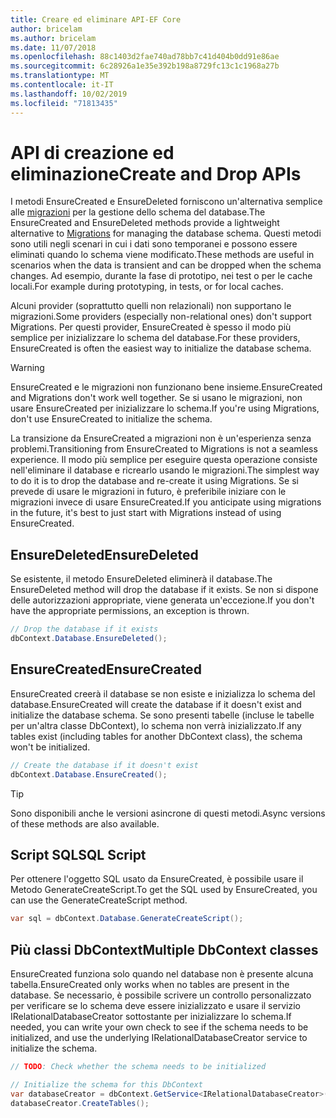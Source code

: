 ```yaml
---
title: Creare ed eliminare API-EF Core
author: bricelam
ms.author: bricelam
ms.date: 11/07/2018
ms.openlocfilehash: 88c1403d2fae740ad78bb7c41d404b0dd91e86ae
ms.sourcegitcommit: 6c28926a1e35e392b198a8729fc13c1c1968a27b
ms.translationtype: MT
ms.contentlocale: it-IT
ms.lasthandoff: 10/02/2019
ms.locfileid: "71813435"
---
```

# <a name="create-and-drop-apis"></a><span data-ttu-id="be7b9-102">API di creazione ed eliminazione</span><span class="sxs-lookup"><span data-stu-id="be7b9-102">Create and Drop APIs</span></span>

<span data-ttu-id="be7b9-103">I metodi EnsureCreated e EnsureDeleted forniscono un'alternativa semplice alle [migrazioni](migrations/index.md) per la gestione dello schema del database.</span><span class="sxs-lookup"><span data-stu-id="be7b9-103">The EnsureCreated and EnsureDeleted methods provide a lightweight alternative to [Migrations](migrations/index.md) for managing the database schema.</span></span> <span data-ttu-id="be7b9-104">Questi metodi sono utili negli scenari in cui i dati sono temporanei e possono essere eliminati quando lo schema viene modificato.</span><span class="sxs-lookup"><span data-stu-id="be7b9-104">These methods are useful in scenarios when the data is transient and can be dropped when the schema changes.</span></span> <span data-ttu-id="be7b9-105">Ad esempio, durante la fase di prototipo, nei test o per le cache locali.</span><span class="sxs-lookup"><span data-stu-id="be7b9-105">For example during prototyping, in tests, or for local caches.</span></span>

<span data-ttu-id="be7b9-106">Alcuni provider (soprattutto quelli non relazionali) non supportano le migrazioni.</span><span class="sxs-lookup"><span data-stu-id="be7b9-106">Some providers (especially non-relational ones) don't support Migrations.</span></span> <span data-ttu-id="be7b9-107">Per questi provider, EnsureCreated è spesso il modo più semplice per inizializzare lo schema del database.</span><span class="sxs-lookup"><span data-stu-id="be7b9-107">For these providers, EnsureCreated is often the easiest way to initialize the database schema.</span></span>

> [!WARNING]
> <span data-ttu-id="be7b9-108">EnsureCreated e le migrazioni non funzionano bene insieme.</span><span class="sxs-lookup"><span data-stu-id="be7b9-108">EnsureCreated and Migrations don't work well together.</span></span> <span data-ttu-id="be7b9-109">Se si usano le migrazioni, non usare EnsureCreated per inizializzare lo schema.</span><span class="sxs-lookup"><span data-stu-id="be7b9-109">If you're using Migrations, don't use EnsureCreated to initialize the schema.</span></span>

<span data-ttu-id="be7b9-110">La transizione da EnsureCreated a migrazioni non è un'esperienza senza problemi.</span><span class="sxs-lookup"><span data-stu-id="be7b9-110">Transitioning from EnsureCreated to Migrations is not a seamless experience.</span></span> <span data-ttu-id="be7b9-111">Il modo più semplice per eseguire questa operazione consiste nell'eliminare il database e ricrearlo usando le migrazioni.</span><span class="sxs-lookup"><span data-stu-id="be7b9-111">The simplest way to do it is to drop the database and re-create it using Migrations.</span></span> <span data-ttu-id="be7b9-112">Se si prevede di usare le migrazioni in futuro, è preferibile iniziare con le migrazioni invece di usare EnsureCreated.</span><span class="sxs-lookup"><span data-stu-id="be7b9-112">If you anticipate using migrations in the future, it's best to just start with Migrations instead of using EnsureCreated.</span></span>

## <a name="ensuredeleted"></a><span data-ttu-id="be7b9-113">EnsureDeleted</span><span class="sxs-lookup"><span data-stu-id="be7b9-113">EnsureDeleted</span></span>

<span data-ttu-id="be7b9-114">Se esistente, il metodo EnsureDeleted eliminerà il database.</span><span class="sxs-lookup"><span data-stu-id="be7b9-114">The EnsureDeleted method will drop the database if it exists.</span></span> <span data-ttu-id="be7b9-115">Se non si dispone delle autorizzazioni appropriate, viene generata un'eccezione.</span><span class="sxs-lookup"><span data-stu-id="be7b9-115">If you don't have the appropriate permissions, an exception is thrown.</span></span>

``` csharp
// Drop the database if it exists
dbContext.Database.EnsureDeleted();
```

## <a name="ensurecreated"></a><span data-ttu-id="be7b9-116">EnsureCreated</span><span class="sxs-lookup"><span data-stu-id="be7b9-116">EnsureCreated</span></span>

<span data-ttu-id="be7b9-117">EnsureCreated creerà il database se non esiste e inizializza lo schema del database.</span><span class="sxs-lookup"><span data-stu-id="be7b9-117">EnsureCreated will create the database if it doesn't exist and initialize the database schema.</span></span> <span data-ttu-id="be7b9-118">Se sono presenti tabelle (incluse le tabelle per un'altra classe DbContext), lo schema non verrà inizializzato.</span><span class="sxs-lookup"><span data-stu-id="be7b9-118">If any tables exist (including tables for another DbContext class), the schema won't be initialized.</span></span>

``` csharp
// Create the database if it doesn't exist
dbContext.Database.EnsureCreated();
```

> [!TIP]
> <span data-ttu-id="be7b9-119">Sono disponibili anche le versioni asincrone di questi metodi.</span><span class="sxs-lookup"><span data-stu-id="be7b9-119">Async versions of these methods are also available.</span></span>

## <a name="sql-script"></a><span data-ttu-id="be7b9-120">Script SQL</span><span class="sxs-lookup"><span data-stu-id="be7b9-120">SQL Script</span></span>

<span data-ttu-id="be7b9-121">Per ottenere l'oggetto SQL usato da EnsureCreated, è possibile usare il Metodo GenerateCreateScript.</span><span class="sxs-lookup"><span data-stu-id="be7b9-121">To get the SQL used by EnsureCreated, you can use the GenerateCreateScript method.</span></span>

``` csharp
var sql = dbContext.Database.GenerateCreateScript();
```

## <a name="multiple-dbcontext-classes"></a><span data-ttu-id="be7b9-122">Più classi DbContext</span><span class="sxs-lookup"><span data-stu-id="be7b9-122">Multiple DbContext classes</span></span>

<span data-ttu-id="be7b9-123">EnsureCreated funziona solo quando nel database non è presente alcuna tabella.</span><span class="sxs-lookup"><span data-stu-id="be7b9-123">EnsureCreated only works when no tables are present in the database.</span></span> <span data-ttu-id="be7b9-124">Se necessario, è possibile scrivere un controllo personalizzato per verificare se lo schema deve essere inizializzato e usare il servizio IRelationalDatabaseCreator sottostante per inizializzare lo schema.</span><span class="sxs-lookup"><span data-stu-id="be7b9-124">If needed, you can write your own check to see if the schema needs to be initialized, and use the underlying IRelationalDatabaseCreator service to initialize the schema.</span></span>

``` csharp
// TODO: Check whether the schema needs to be initialized

// Initialize the schema for this DbContext
var databaseCreator = dbContext.GetService<IRelationalDatabaseCreator>();
databaseCreator.CreateTables();
```
